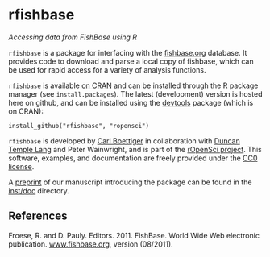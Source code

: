 # rfishbase

 _Accessing data from FishBase using R_
 
 `rfishbase` is a package for interfacing with the [fishbase.org](http://fishbase.org) database.
 It provides code to download and parse a local copy of fishbase, which can be used for 
 rapid access for a variety of analysis functions. 
 
 `rfishbase` is available [on CRAN](http://cran.r-project.org/web/packages/rfishbase/) and can
 be installed through the R package manager (see `install.packages`).  The latest (development)
 version is hosted here on github, and can be installed using the [devtools](https://github.com/hadley/devtools)
 package (which is on CRAN):

 ```
 install_github("rfishbase", "ropensci")
 ```

 `rfishbase` is developed by [Carl Boettiger](https://github.com/cboettig)
 in collaboration with [Duncan Temple Lang](https://github.com/duncantl) 
 and Peter Wainwright, and is part of the [rOpenSci project](http://github.com/ropensci). 
 This software, examples, and documentation are freely provided under the [CC0 license](http://creativecommons.org/publicdomain/zero/1.0/).

 A [preprint](https://github.com/ropensci/rfishbase/blob/master/inst/doc/rfishbase/rfishbase_github.md)
 of our manuscript introducing the package can be found in the 
 [inst/doc](https://github.com/ropensci/rfishbase/tree/master/inst/doc) directory.

##  References

  Froese, R. and D. Pauly. Editors. 2011. FishBase.
  World Wide Web electronic publication.
  www.fishbase.org, version (08/2011).

